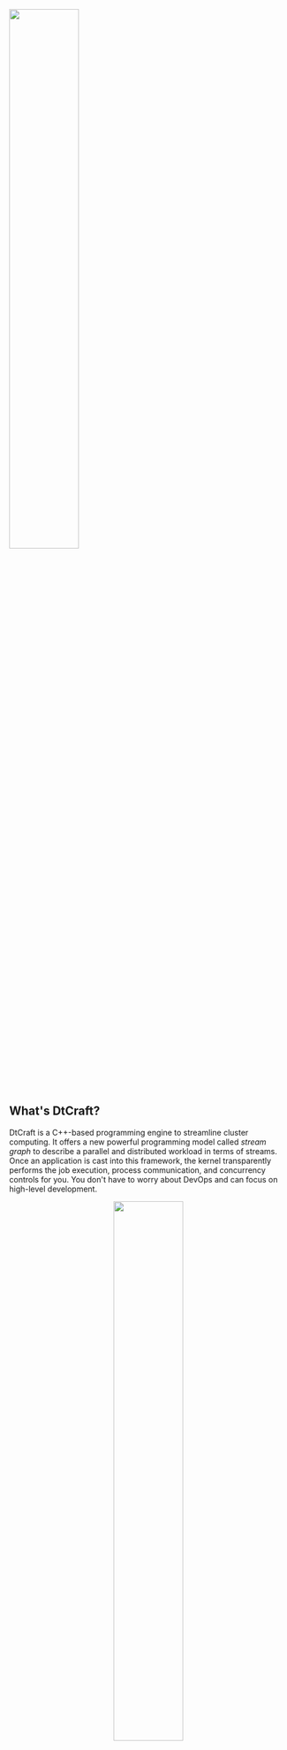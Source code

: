 <img src="https://github.com/twhuang-uiuc/DtCraft/blob/master/logo.jpg" width="50%">

## What's DtCraft?
DtCraft is a C++-based programming engine to streamline cluster computing. It offers a new powerful programming model called *stream graph* to describe a parallel and distributed workload in terms of streams. Once an application is cast into this framework, the kernel transparently performs the job execution, process communication, and concurrency controls for you. You don't have to worry about DevOps and can focus on high-level development.

<p align="center"><img src="http://dtcraft.web.engr.illinois.edu/images/stream_graph.jpg" width="50%"></p>

## Design Goal
The goal of DtCraft is to help you write simple, easy, and effective code at cluster scale. The example below demonstrates a simple application to run two programs on two machines sending each other a message.

```cpp
#include <dtc/dtc.hpp>
  
using namespace std::literals;  // for the use of string literal
using namespace dtc::literals;  // for the use of memory literal

int main(int argc, char* argv[]) {

  dtc::Graph G;

  auto A = G.vertex();
  auto B = G.vertex();

  auto lambda = [] (dtc::Vertex& v, dtc::InputStream& is) {
    if(std::string s; is(s) != -1) {
      std::cout << "Received: " << s << '\n';
      return dtc::Event::REMOVE;
    }
    return dtc::Event::DEFAULT;
  };

  auto AB = G.stream(A, B).on(lambda);
  auto BA = G.stream(B, A).on(lambda); 

  A.on([&AB] (dtc::Vertex& v) { (*v.ostream(AB))("hello world from A"s); });  
  B.on([&BA] (dtc::Vertex& v) { (*v.ostream(BA))("hello world from B"s); });
  
  G.container().add(A).cpu(1).memory(1_GB);
  G.container().add(B).cpu(1).memory(1_GB);

  dtc::Executor(G).run();
}
```

There are myriads of cluster computing frameworks such as Hadoop MapReduce, Apache Spark, Dryad, and Ray. We believe each has its reason to exist. DtCraft targets at:

- **Programming model**. DtCraft leverages modern C++17 to offer a new programming model for cluster computing. Our model is very general and can implement most distributed computing patterns.

- **Performance**. DtCraft is designed completely from the ground up using advanced software techniques in order to deliver the best performance. 

- **Productivity**. DtCraft allows you to easily bring up a parallel and distributed workload in only a few lines of code. It takes only a few steps to set up a cluster and get things up and running.  

## Learn More about DtCraft
Please visit the official <a href="http://dtcraft.web.engr.illinois.edu/">website</a> to learn more about DtCraft.
